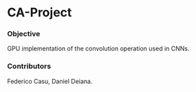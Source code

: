 # CA-Project
### Objective
GPU implementation of the convolution operation used in CNNs.
### Contributors
Federico Casu, Daniel Deiana.
